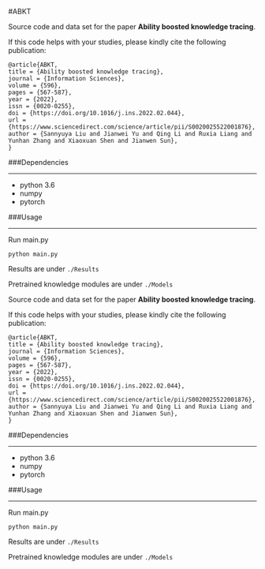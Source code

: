 #ABKT

Source code and data set for the paper **Ability boosted knowledge tracing**.

If this code helps with your studies, please kindly cite the following publication:
```
@article{ABKT,
title = {Ability boosted knowledge tracing},
journal = {Information Sciences},
volume = {596},
pages = {567-587},
year = {2022},
issn = {0020-0255},
doi = {https://doi.org/10.1016/j.ins.2022.02.044},
url = {https://www.sciencedirect.com/science/article/pii/S0020025522001876},
author = {Sannyuya Liu and Jianwei Yu and Qing Li and Ruxia Liang and Yunhan Zhang and Xiaoxuan Shen and Jianwen Sun},
}
```

###Dependencies
* * *
- python 3.6
- numpy
- pytorch

###Usage
* * *
Run main.py
```
python main.py
```

Results are under `./Results`

Pretrained knowledge modules are under `./Models`


Source code and data set for the paper **Ability boosted knowledge tracing**.

If this code helps with your studies, please kindly cite the following publication:
```
@article{ABKT,
title = {Ability boosted knowledge tracing},
journal = {Information Sciences},
volume = {596},
pages = {567-587},
year = {2022},
issn = {0020-0255},
doi = {https://doi.org/10.1016/j.ins.2022.02.044},
url = {https://www.sciencedirect.com/science/article/pii/S0020025522001876},
author = {Sannyuya Liu and Jianwei Yu and Qing Li and Ruxia Liang and Yunhan Zhang and Xiaoxuan Shen and Jianwen Sun},
}
```

###Dependencies
* * *
- python 3.6
- numpy
- pytorch

###Usage
* * *
Run main.py
```
python main.py
```

Results are under `./Results`

Pretrained knowledge modules are under `./Models`

